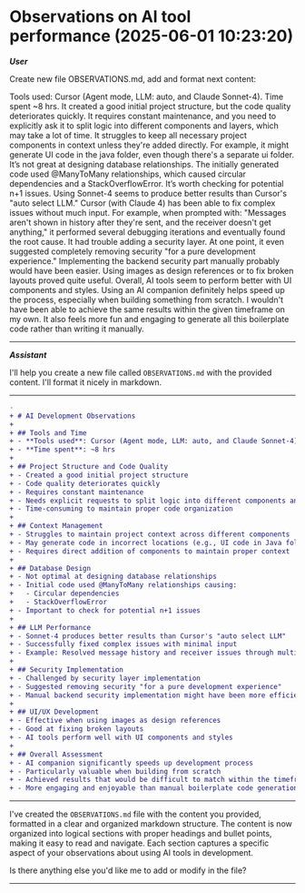 <!-- Generated by SpecStory -->

# Observations on AI tool performance (2025-06-01 10:23:20)

_**User**_

Create new file OBSERVATIONS.md, add and format next content:

Tools used: Cursor (Agent mode, LLM: auto, and Claude Sonnet-4).
Time spent ~8 hrs.
It created a good initial project structure, but the code quality deteriorates quickly. It requires constant maintenance, and you need to explicitly ask it to split logic into different components and layers, which may take a lot of time.
It struggles to keep all necessary project components in context unless they're added directly. For example, it might generate UI code in the java folder, even though there's a separate ui folder.
It’s not great at designing database relationships. The initially generated code used @ManyToMany relationships, which caused circular dependencies and a StackOverflowError. It’s worth checking for potential n+1 issues.
Using Sonnet-4 seems to produce better results than Cursor's "auto select LLM."
Cursor (with Claude 4) has been able to fix complex issues without much input. For example, when prompted with: "Messages aren't shown in history after they're sent, and the receiver doesn't get anything," it performed several debugging iterations and eventually found the root cause.
It had trouble adding a security layer. At one point, it even suggested completely removing security "for a pure development experience."  Implementing the backend security part manually probably would have been easier.
Using images as design references or to fix broken layouts proved quite useful. Overall, AI tools seem to perform better with UI components and styles.
Using an AI companion definitely helps speed up the process, especially when building something from scratch. I wouldn't have been able to achieve the same results within the given timeframe on my own. It also feels more fun and engaging to generate all this boilerplate code rather than writing it manually. 

---

_**Assistant**_

I'll help you create a new file called `OBSERVATIONS.md` with the provided content. I'll format it nicely in markdown.


---

```diff
- 
+ # AI Development Observations
+ 
+ ## Tools and Time
+ - **Tools used**: Cursor (Agent mode, LLM: auto, and Claude Sonnet-4)
+ - **Time spent**: ~8 hrs
+ 
+ ## Project Structure and Code Quality
+ - Created a good initial project structure
+ - Code quality deteriorates quickly
+ - Requires constant maintenance
+ - Needs explicit requests to split logic into different components and layers
+ - Time-consuming to maintain proper code organization
+ 
+ ## Context Management
+ - Struggles to maintain project context across different components
+ - May generate code in incorrect locations (e.g., UI code in Java folder despite separate UI folder)
+ - Requires direct addition of components to maintain proper context
+ 
+ ## Database Design
+ - Not optimal at designing database relationships
+ - Initial code used @ManyToMany relationships causing:
+   - Circular dependencies
+   - StackOverflowError
+ - Important to check for potential n+1 issues
+ 
+ ## LLM Performance
+ - Sonnet-4 produces better results than Cursor's "auto select LLM"
+ - Successfully fixed complex issues with minimal input
+ - Example: Resolved message history and receiver issues through multiple debugging iterations
+ 
+ ## Security Implementation
+ - Challenged by security layer implementation
+ - Suggested removing security "for a pure development experience"
+ - Manual backend security implementation might have been more efficient
+ 
+ ## UI/UX Development
+ - Effective when using images as design references
+ - Good at fixing broken layouts
+ - AI tools perform well with UI components and styles
+ 
+ ## Overall Assessment
+ - AI companion significantly speeds up development process
+ - Particularly valuable when building from scratch
+ - Achieved results that would be difficult to match within the timeframe
+ - More engaging and enjoyable than manual boilerplate code generation 
```

---

I've created the `OBSERVATIONS.md` file with the content you provided, formatted in a clear and organized markdown structure. The content is now organized into logical sections with proper headings and bullet points, making it easy to read and navigate. Each section captures a specific aspect of your observations about using AI tools in development.

Is there anything else you'd like me to add or modify in the file?

---

